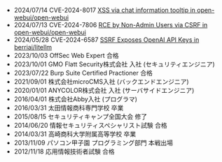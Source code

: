 <!-- markdownlint-disable MD041 -->

- 2024/07/14 CVE-2024-8017 [XSS via chat information tooltip in open-webui/open-webui](https://huntr.com/bounties/ef06c7c8-1cb2-42a7-a6e6-17b2e1c744f7)
- 2024/07/13 CVE-2024-7806 [RCE by Non-Admin Users via CSRF in open-webui/open-webui](https://huntr.com/bounties/9350a68d-5f33-4b3d-988b-81e778160ab8)
- 2024/05/28 CVE-2024-6587 [SSRF Exposes OpenAI API Keys in berriai/litellm](https://huntr.com/bounties/4001e1a2-7b7a-4776-a3ae-e6692ec3d997)
- 2023/10/03 OffSec Web Expert 合格
- 2023/10/01 GMO Flatt Security株式会社 入社 (セキュリティエンジニア)
- 2023/07/22 Burp Suite Certified Practioner 合格
- 2021/09/01 株式会社microCMS入社 (バックエンドエンジニア)
- 2020/01/01 ANYCOLOR株式会社 入社 (サーバサイドエンジニア)
- 2016/04/01 株式会社Abby入社 (プログラマ)
- 2016/03/31 太田情報商科専門学校 卒業
- 2015/08/15 セキュリティキャンプ全国大会 修了
- 2014/06/20 情報セキュリティスペシャリスト試験 合格
- 2014/03/31 高崎商科大学附属高等学校 卒業
- 2013/11/09 パソコン甲子園 プログラミング部門 本戦出場
- 2012/11/18 応用情報技術者試験 合格
